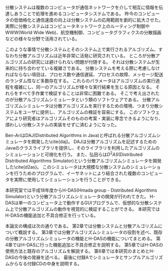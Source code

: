 
分散システムは複数のコンピュータが通信ネットワークを介して相互に情報を伝達しあうことで処理を進めるコンピュータシステムである。
昨今のコンピュータの低価格化と通信速度の向上は分散システムの応用範囲を劇的に拡大させた。
実際に分散システムはコンピュータネットワーク上のルーティング制御やWWW(World Wide Web)、航空機制御、コンピュータグラフィクスの分散描画などの様々な分野で活用されている。

このような事情で分散システムとそのシステム上で実行されるアルゴリズム、すなわち分散アルゴリズムは近年非常に活発に研究されている。
ところが分散アルゴリズムの研究には避けられない問題が付随する。
それは分散システムが生来的に持ち合わせている複雑さである。
分散システムを考える際に考慮しなければならない項目は、プロセス数や通信遅延、プロセスの故障、メッセージ配送のランダム性など多数存在する。
これらのパラメータはアルゴリズムの実行過程を複雑にし、同一のアルゴリズムが様々な実行結果を生じる原因となる。
それらをすべて手作業で検証することは非常に困難である。
そこで考え出されたのが分散アルゴリズムシミュレータという類のソフトウェアである。
分散アルゴリズムシミュレータは分散アルゴリズムを実行するための環境、つまり分散システムをユーザに提供し、アルゴリズムの検証を容易にする。
このソフトウェアにより研究者はアルゴリズムそのものの考案・実装に専念できるようになり、煩わしい分散システムの実装をせずに済むようになった。

Ben-AriはDAJ(Distributed Algorithms in Java)と呼ばれる分散アルゴリズムシミュレータを開発した\cite{daj}。
DAJは分散アルゴリズムを記述するためのJavaのクラスライブラリを提供し、そのライブラリを利用したアルゴリズムのシミュレーションと可視化を行う。
また、弘田らは$D^2AS$(Distributed Distributed Algorithms Simulator)という分散アルゴリズムシミュレータを開発した\cite{d2as}。
このシミュレータは大規模な分散システムのシミュレーションを行うためのプログラムで、イーサネットにより結合された複数のコンピュータを実際に使用してシミュレーションを行うことができる。

本研究室では平成18年度からH-DAS(Hmada group - Distributed Algorithms Simulator)という分散アルゴリズムシミュレータの開発が行われてきた。
H-DASは単一のコンピュータ上で動作するGUIプログラムで、仮想的な分散システム上で分散アルゴリズムの動作を視覚的に検証することができる。
本研究ではH-DASの機能追加と不具合修正を行っている。

本論文の構成は次の通りである。
第2章では分散システムと分散アルゴリズムについて概説する。
第3章では分散アルゴリズムシミュレータの役割を述べ、既存の分散アルゴリズムシミュレータの機能とH-DASの機能についてまとめる。
第4章ではH-DASに行った機能追加と不具合修正を説明する。
第5章ではH-DASの使用方法と既存のアルゴリズムを解説する。
第6章では本研究のまとめとH-DASの今後の発展を述べる。
最後に付録Aでシミュレータとサンプルアルゴリズムからなる付録CDの中身を説明する。

